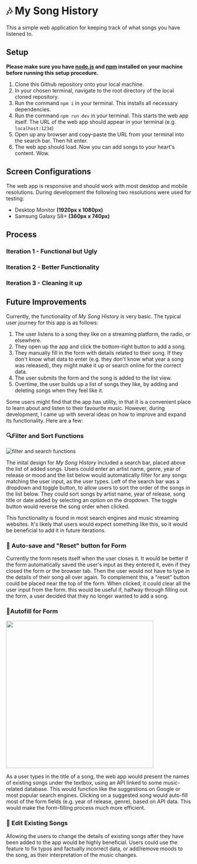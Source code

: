 # 🎶 My Song History

This a simple web application for keeping track of what songs you have listened to.

## Setup
**Please make sure you have [node.js](https://nodejs.org/en/download) and [npm](https://docs.npmjs.com/downloading-and-installing-node-js-and-npm) installed on your machine before running this setup procedure.**

1. Clone this Github repository onto your local machine.
2. In your chosen terminal, navigate to the root directory of the local cloned repository.
3. Run  the command `npm i` in your terminal. This installs all necessary dependencies. 
4. Run  the command `npm run dev` in your terminal. This starts the web app itself. The URL of the web app should appear in your terminal (e.g. `localhost:1234`)
5. Open up any browser and copy-paste the URL from your terminal into the search bar. Then hit enter.
6. The web app should load. Now you can add songs to your heart's content. Wow. 

## Screen Configurations
The web app is responsive and should work with most desktop and mobile resolutions. During development the following two resolutions were used for testing:
+ Desktop Monitor **(1920px x 1080px)**
+ Samsung Galaxy S8+ **(360px x 740px)**

## Process

### Iteration 1 - Functional but Ugly



### Iteration 2 - Better Functionality

### Iteration 3 - Cleaning it up

## Future Improvements
Currently, the functionality of *My Song History* is very basic. The typical user journey for this app is as follows:
1. The user listens to a song they like on a streaming platform, the radio, or elsewhere.
2. They open up the app and click the bottom-right button to add a song.
3. They manually fill in the form with details related to their song. If they don't know what data to enter (e.g. they don't know what year a song was released), they might make it up or search online for the correct data.
4. The user submits the form and the song is added to the list view.
5. Overtime, the user builds up a list of songs they like, by adding and deleting songs when they feel like it.

Some users might find that the app has utility, in that it is a convenient place to learn about and listen to their favourite music. However, during development, I came up with several ideas on how to improve and expand its functionality. Here are a few:


### 🔍Filter and Sort Functions
![filter and search functions](https://github.com/David-Liu-Again/fliu5044-tracker/assets/128761089/08fe670a-e31d-499e-b878-dd1f693b9f08)

The inital design for *My Song History* included a search bar, placed above the list of added songs. Users could enter an artist name, genre, year of release or mood and the list below would automatically filter for any songs matching the user input, as the user types. Left of the search bar was a dropdown and toggle button, to allow users to sort the order of the songs in the list below. They could sort songs by artist name, year of release, song title or date added by selecting an option on the dropdown. The toggle button would reverse the song order when clicked.

This functionality is found in most search engines and music streaming websites. It's likely that users would expect something like this, so it would be beneficial to add it in future iterations.

###  🔄 Auto-save and "Reset" button for Form
Currently the form resets itself when the user closes it. It would be better if the form automatically saved the user's input as they entered it, even if they closed the form or the browser tab. Then the user would not have to type in the details of their song all over again. To complement this, a "reset" button could be placed near the top of the form. When clicked, it could clear all the user input from the form. this would be useful if, halfway through filling out the form, a user decided that they no longer wanted to add a song.

### 🔮Autofill for Form
<img src="https://github.com/David-Liu-Again/fliu5044-tracker/assets/128761089/db280760-fc09-4d39-bc1d-2ab3419dfff8"  width="400" height="auto" style="margin = 0 auto">

As a user types in the title of a song, the web app would present the names of existing songs under the textbox, using an API linked to some music-related database. This would function like the suggestions on Google or most popular search engines. Clicking on a suggested song would auto-fill most of the form fields (e.g. year of release, genre), based on API data. This would make the form-filling process much more efficient.

### 📝 Edit Existing Songs
Allowing the users to change the details of existing songs after they have been added to the app would be highly beneficial. Users could use the feature to fix typos and factually incorrect data, or add/remove moods to the song, as their interpretation of the music changes. 

